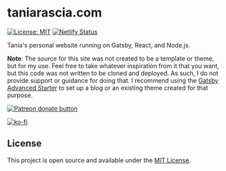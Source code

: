 # taniarascia.com

[![License: MIT](https://img.shields.io/badge/License-MIT-blue.svg)](https://opensource.org/licenses/MIT) [![Netlify Status](https://api.netlify.com/api/v1/badges/0a51d0e9-f611-4dd8-887f-fc1889e68540/deploy-status)](https://app.netlify.com/sites/tania/deploys)

Tania's personal website running on Gatsby, React, and Node.js.

**Note**: The source for this site was not created to be a template or theme, but for my use. Feel free to take whatever inspiration from it that you want, but this code was not written to be cloned and deployed. As such, I do not provide support or guidance for doing that. I recommend using the [Gatsby Advanced Starter](https://github.com/vagr9k/gatsby-advanced-starter/) to set up a blog or an existing theme created for that purpose.

[![Patreon donate button](https://img.shields.io/endpoint.svg?url=https://shieldsio-patreon.vercel.app/api?username=taniarascia&type=patrons&style=for-the-badge)](https://patreon.com/taniarascia "Support me on Patreon")

[![ko-fi](https://www.ko-fi.com/img/githubbutton_sm.svg)](https://ko-fi.com/F1F1GNP8)

## License

This project is open source and available under the [MIT License](LICENSE).

